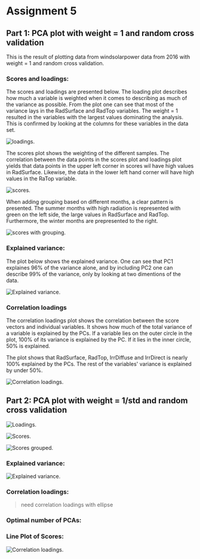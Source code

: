 # Assignment 5

## Part 1: PCA plot with weight = 1 and random cross validation
This is the result of plotting data from windsolarpower data from 2016 with weight = 1 and random cross validation.

### Scores and loadings:

The scores and loadings are presented below. The loading plot describes how much a variable is weighted when it comes to describing as much of the variance as possible. From the plot one can see that most of the variance lays in the RadSurface and RadTop variables. The weight = 1 resulted in the variables with the largest values dominating the analysis. This is confirmed by looking at the columns for these variables in the data set.

![loadings.](Figures/Part_1/loadings.png)

The scores plot shows the weighting of the different samples. The correlation between the data points in the scores plot and loadings plot yields that data points in the upper left corner in scores wil have high values in RadSurface. Likewise, the data in the lower left hand corner will have high values in the RaTop variable. 

![scores.](Figures/Part_1/scores.png)

When adding grouping based on different months, a clear pattern is presented. The summer months with high radiation is represented with green on the left side, the large values in RadSurface and RadTop. Furthermore, the winter months are prepresented to the right.

![scores with grouping.](Figures/Part_1/scores_month.png)

### Explained variance:
The plot below shows the explained variance. One can see that PC1 explaines 96% of the variance alone, and by including PC2 one can describe 99% of the variance, only by looking at two dimentions of the data. 

![Explained variance.](Figures/Part_1/explained_variance.png)

### Correlation loadings
The correlation loadings plot shows the correlation between the score vectors and individual variables. It shows how much of the total variance of a variable is explained by the PCs. If a variable lies on the outer circle in the plot, 100% of its variance is explained by the PC. If it lies in the inner circle, 50% is explained. 

The plot shows that RadSurface, RadTop, IrrDiffuse and IrrDirect is nearly 100% explained by the PCs. The rest of the variables' variance is explained by under 50%.

![Correlation loadings.](Figures/Part_1/correlation_loadings.png)

## Part 2: PCA plot with weight = 1/std and random cross validation

![Loadings.](Figures/Part_2/Loadings.png)

![Scores.](Figures/Part_2/Scores.png)

![Scores grouped.](Figures/Part_2/scores_months.png)

### Explained variance:
![Explained variance.](Figures/Part_2/explained_variance.png)
### Correlation loadings:
> need correlation loadings with ellipse

### Optimal number of PCAs:


### Line Plot of Scores:

![Correlation loadings.](Figures/Part_2/daily_scores.png)


